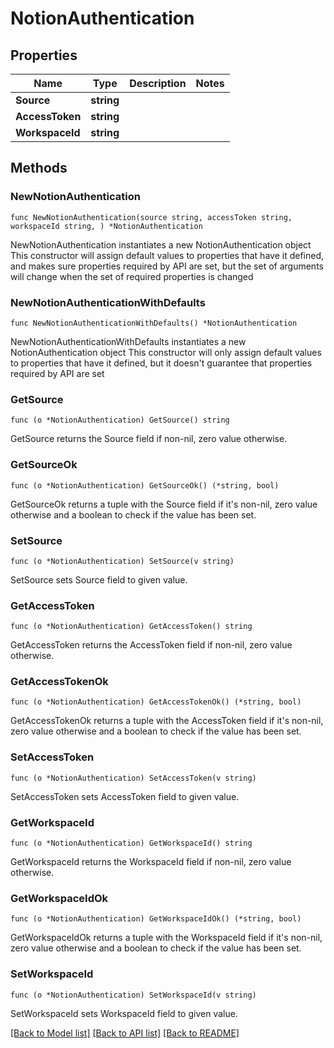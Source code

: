 # NotionAuthentication

## Properties

Name | Type | Description | Notes
------------ | ------------- | ------------- | -------------
**Source** | **string** |  | 
**AccessToken** | **string** |  | 
**WorkspaceId** | **string** |  | 

## Methods

### NewNotionAuthentication

`func NewNotionAuthentication(source string, accessToken string, workspaceId string, ) *NotionAuthentication`

NewNotionAuthentication instantiates a new NotionAuthentication object
This constructor will assign default values to properties that have it defined,
and makes sure properties required by API are set, but the set of arguments
will change when the set of required properties is changed

### NewNotionAuthenticationWithDefaults

`func NewNotionAuthenticationWithDefaults() *NotionAuthentication`

NewNotionAuthenticationWithDefaults instantiates a new NotionAuthentication object
This constructor will only assign default values to properties that have it defined,
but it doesn't guarantee that properties required by API are set

### GetSource

`func (o *NotionAuthentication) GetSource() string`

GetSource returns the Source field if non-nil, zero value otherwise.

### GetSourceOk

`func (o *NotionAuthentication) GetSourceOk() (*string, bool)`

GetSourceOk returns a tuple with the Source field if it's non-nil, zero value otherwise
and a boolean to check if the value has been set.

### SetSource

`func (o *NotionAuthentication) SetSource(v string)`

SetSource sets Source field to given value.


### GetAccessToken

`func (o *NotionAuthentication) GetAccessToken() string`

GetAccessToken returns the AccessToken field if non-nil, zero value otherwise.

### GetAccessTokenOk

`func (o *NotionAuthentication) GetAccessTokenOk() (*string, bool)`

GetAccessTokenOk returns a tuple with the AccessToken field if it's non-nil, zero value otherwise
and a boolean to check if the value has been set.

### SetAccessToken

`func (o *NotionAuthentication) SetAccessToken(v string)`

SetAccessToken sets AccessToken field to given value.


### GetWorkspaceId

`func (o *NotionAuthentication) GetWorkspaceId() string`

GetWorkspaceId returns the WorkspaceId field if non-nil, zero value otherwise.

### GetWorkspaceIdOk

`func (o *NotionAuthentication) GetWorkspaceIdOk() (*string, bool)`

GetWorkspaceIdOk returns a tuple with the WorkspaceId field if it's non-nil, zero value otherwise
and a boolean to check if the value has been set.

### SetWorkspaceId

`func (o *NotionAuthentication) SetWorkspaceId(v string)`

SetWorkspaceId sets WorkspaceId field to given value.



[[Back to Model list]](../README.md#documentation-for-models) [[Back to API list]](../README.md#documentation-for-api-endpoints) [[Back to README]](../README.md)


